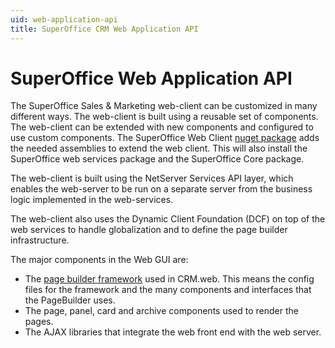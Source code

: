 ```yaml
---
uid: web-application-api
title: SuperOffice CRM Web Application API
---
```


# SuperOffice Web Application API

The SuperOffice Sales & Marketing web-client can be customized in many different ways. The web-client is built using a reusable set of components. The web-client can be extended with new components and configured to use custom components. The SuperOffice Web Client [nuget package](https://www.nuget.org/packages/SuperOffice.Crm.Web/) adds the needed assemblies to extend the web client. This will also install the SuperOffice web services package and the SuperOffice Core package.

The web-client is built using the NetServer Services API layer, which enables the web-server to be run on a separate server from the business logic implemented in the web-services.

The web-client also uses the Dynamic Client Foundation (DCF) on top of the web services to handle globalization and to define the page builder infrastructure.

The major components in the Web GUI are:

* The [page builder framework](../../../ui/web-app/index.yml) used in CRM.web. This means the config files for the framework and the many components and interfaces that the PageBuilder uses.
* The page, panel, card and archive components used to render the pages.
* The AJAX libraries that integrate the web front end with the web server.

